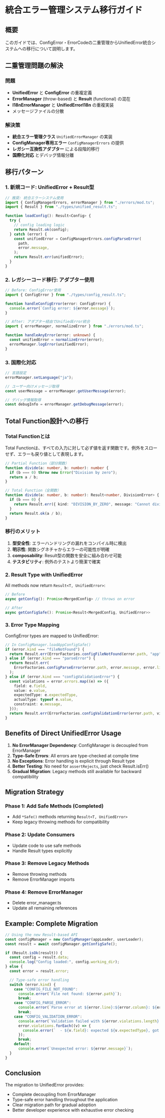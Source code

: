 # 統合エラー管理システム移行ガイド

## 概要

このガイドでは、ConfigError・ErrorCodeの二重管理からUnifiedError統合システムへの移行について説明します。

## 二重管理問題の解決

### 問題

- **UnifiedError** と **ConfigError** の重複定義
- **ErrorManager** (throw-based) と **Result** (functional) の混在
- **I18nErrorManager** と **UnifiedErrorI18n** の重複実装
- メッセージファイルの分散

### 解決策

- **統合エラー管理クラス** `UnifiedErrorManager` の実装
- **ConfigManager専用エラー** `ConfigManagerErrors` の提供
- **レガシー互換性アダプター** による段階的移行
- **国際化対応** とデバッグ情報分離

## 移行パターン

### 1. 新規コード: UnifiedError + Result型

```typescript
// 推奨: 統合エラーシステム使用
import { ConfigManagerErrors, errorManager } from "./errors/mod.ts";
import { Result } from "./types/unified_result.ts";

function loadConfig(): Result<Config> {
  try {
    // config loading logic
    return Result.ok(config);
  } catch (error) {
    const unifiedError = ConfigManagerErrors.configParseError(
      path,
      error.message,
    );
    return Result.err(unifiedError);
  }
}
```

### 2. レガシーコード移行: アダプター使用

```typescript
// Before: ConfigError使用
import { ConfigError } from "./types/config_result.ts";

function handleConfigError(error: ConfigError) {
  console.error(`Config error: ${error.message}`);
}

// After: アダプター経由でUnifiedError統合
import { errorManager, normalizeError } from "./errors/mod.ts";

function handleAnyError(error: unknown) {
  const unifiedError = normalizeError(error);
  errorManager.logError(unifiedError);
}
```

### 3. 国際化対応

```typescript
// 言語設定
errorManager.setLanguage("ja");

// ユーザー向けメッセージ取得
const userMessage = errorManager.getUserMessage(error);

// デバッグ情報取得
const debugInfo = errorManager.getDebugMessage(error);
```

## Total Function設計への移行

### Total Functionとは

Total Functionは、すべての入力に対して必ず値を返す関数です。例外をスローせず、エラーも戻り値として表現します。

```typescript
// Partial Function（部分関数）
function divide(a: number, b: number): number {
  if (b === 0) throw new Error("Division by zero");
  return a / b;
}

// Total Function（全関数）
function divide(a: number, b: number): Result<number, DivisionError> {
  if (b === 0) {
    return Result.err({ kind: "DIVISION_BY_ZERO", message: "Cannot divide by zero" });
  }
  return Result.ok(a / b);
}
```

### 移行のメリット

1. **型安全性**: エラーハンドリングの漏れをコンパイル時に検出
2. **明示性**: 関数シグネチャからエラーの可能性が明確
3. **composability**: Result型の関数を安全に組み合わせ可能
4. **テスタビリティ**: 例外のテストより簡潔で確実

### 2. Result Type with UnifiedError

All methods now return `Result<T, UnifiedError>`:

```typescript
// Before
async getConfig(): Promise<MergedConfig> // throws on error

// After
async getConfigSafe(): Promise<Result<MergedConfig, UnifiedError>>
```

### 3. Error Type Mapping

ConfigError types are mapped to UnifiedError:

```typescript
// In ConfigManager.loadAppConfigSafe()
if (error.kind === "fileNotFound") {
  return Result.err(ErrorFactories.configFileNotFound(error.path, "app"));
} else if (error.kind === "parseError") {
  return Result.err(
    ErrorFactories.configParseError(error.path, error.message, error.line, error.column),
  );
} else if (error.kind === "configValidationError") {
  const violations = error.errors.map((e) => ({
    field: e.field,
    value: e.value,
    expectedType: e.expectedType,
    actualType: typeof e.value,
    constraint: e.message,
  }));
  return Result.err(ErrorFactories.configValidationError(error.path, violations));
}
```

## Benefits of Direct UnifiedError Usage

1. **No ErrorManager Dependency**: ConfigManager is decoupled from ErrorManager
2. **Type-Safe Errors**: All errors are type-checked at compile time
3. **No Exceptions**: Error handling is explicit through Result type
4. **Better Testing**: No need for `assertRejects`, just check Result.isErr()
5. **Gradual Migration**: Legacy methods still available for backward compatibility

## Migration Strategy

### Phase 1: Add Safe Methods (Completed)

- Add `*Safe()` methods returning `Result<T, UnifiedError>`
- Keep legacy throwing methods for compatibility

### Phase 2: Update Consumers

- Update code to use safe methods
- Handle Result types explicitly

### Phase 3: Remove Legacy Methods

- Remove throwing methods
- Remove ErrorManager imports

### Phase 4: Remove ErrorManager

- Delete error_manager.ts
- Update all remaining references

## Example: Complete Migration

```typescript
// Using the new Result-based API
const configManager = new ConfigManager(appLoader, userLoader);
const result = await configManager.getConfigSafe();

if (Result.isOk(result)) {
  const config = result.data;
  console.log("Config loaded:", config.working_dir);
} else {
  const error = result.error;

  // Type-safe error handling
  switch (error.kind) {
    case "CONFIG_FILE_NOT_FOUND":
      console.error(`File not found: ${error.path}`);
      break;
    case "CONFIG_PARSE_ERROR":
      console.error(`Parse error at ${error.line}:${error.column}: ${error.syntaxError}`);
      break;
    case "CONFIG_VALIDATION_ERROR":
      console.error(`Validation failed with ${error.violations.length} errors`);
      error.violations.forEach((v) => {
        console.error(`  - ${v.field}: expected ${v.expectedType}, got ${v.actualType}`);
      });
      break;
    default:
      console.error(`Unexpected error: ${error.message}`);
  }
}
```

## Conclusion

The migration to UnifiedError provides:

- Complete decoupling from ErrorManager
- Type-safe error handling throughout the application
- Clear migration path for gradual adoption
- Better developer experience with exhaustive error checking
